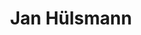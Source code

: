 ---
title: Jan Hülsmann
discription: I'm a computer science student at TU Chemnitz with a passion for iOS apps, serverless architectures and automation.
layout: home.njk
---